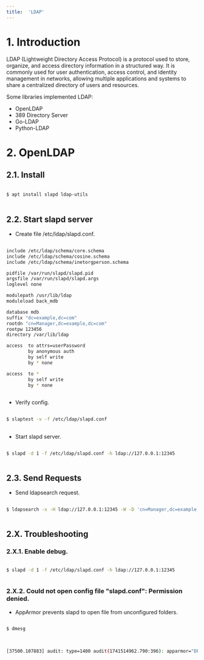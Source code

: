```yaml
---
title:  'LDAP'
---
```


# 1. Introduction
LDAP (Lightweight Directory Access Protocol) is a protocol used to store, organize, and access directory information in a structured way. It is commonly used for user authentication, access control, and identity management in networks, allowing multiple applications and systems to share a centralized directory of users and resources.

Some libraries implemented LDAP:

- OpenLDAP
- 389 Directory Server
- Go-LDAP
- Python-LDAP


# 2. OpenLDAP
## 2.1. Install
```sh
  
$ apt install slapd ldap-utils
  
```


## 2.2. Start slapd server
- Create file /etc/ldap/slapd.conf.
```sh
  
include /etc/ldap/schema/core.schema
include /etc/ldap/schema/cosine.schema
include /etc/ldap/schema/inetorgperson.schema

pidfile /var/run/slapd/slapd.pid
argsfile /var/run/slapd/slapd.args
loglevel none

modulepath /usr/lib/ldap
moduleload back_mdb

database mdb
suffix "dc=example,dc=com"
rootdn "cn=Manager,dc=example,dc=com"
rootpw 123456
directory /var/lib/ldap

access  to attrs=userPassword
        by anonymous auth
        by self write
        by * none

access  to *
        by self write
        by * none
  
```

- Verify config.
```sh
  
$ slaptest -v -f /etc/ldap/slapd.conf
  
```

- Start slapd server.
```sh
  
$ slapd -d 1 -f /etc/ldap/slapd.conf -h ldap://127.0.0.1:12345
  
```


## 2.3. Send Requests
- Send ldapsearch request.
```sh
  
$ ldapsearch -x -H ldap://127.0.0.1:12345 -W -D 'cn=Manager,dc=example,dc=com' -b "" -s base
  
```


## 2.X. Troubleshooting
### 2.X.1. Enable debug.
```sh
  
$ slapd -d 1 -f /etc/ldap/slapd.conf -h ldap://127.0.0.1:12345
  
```

### 2.X.2. Could not open config file "slapd.conf": Permission denied.
- AppArmor prevents slapd to open file from unconfigured folders.
```sh
  
$ dmesg
  
```

```sh
  
[37500.107883] audit: type=1400 audit(1741514962.790:396): apparmor="DENIED" operation="open" class="file" profile="/usr/sbin/slapd" name="/root/ldap/slapd.conf" pid=30197 comm="slapd" requested_mask="r" denied_mask="r" fsuid=0 ouid=0
  
```



